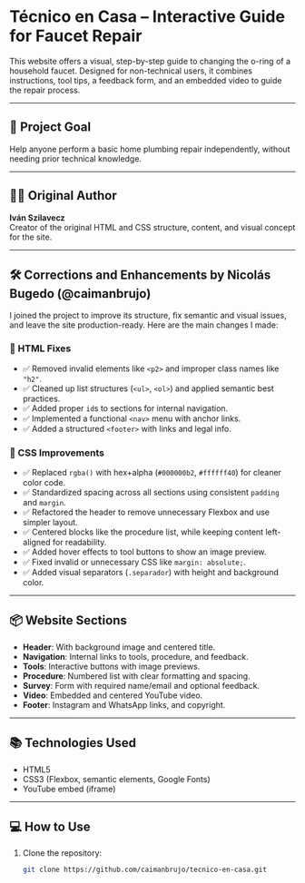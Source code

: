# Técnico en Casa – Interactive Guide for Faucet Repair

This website offers a visual, step-by-step guide to changing the o-ring of a household faucet. Designed for non-technical users, it combines instructions, tool tips, a feedback form, and an embedded video to guide the repair process.

---

## 🚀 Project Goal

Help anyone perform a basic home plumbing repair independently, without needing prior technical knowledge.

---

## 🧑‍💻 Original Author

**Iván Szilavecz**  
Creator of the original HTML and CSS structure, content, and visual concept for the site.

---

## 🛠️ Corrections and Enhancements by Nicolás Bugedo (@caimanbrujo)

I joined the project to improve its structure, fix semantic and visual issues, and leave the site production-ready. Here are the main changes I made:

### 🧱 HTML Fixes

- ✅ Removed invalid elements like `<p2>` and improper class names like `"h2"`.
- ✅ Cleaned up list structures (`<ul>`, `<ol>`) and applied semantic best practices.
- ✅ Added proper `id`s to sections for internal navigation.
- ✅ Implemented a functional `<nav>` menu with anchor links.
- ✅ Added a structured `<footer>` with links and legal info.

### 🎨 CSS Improvements

- ✅ Replaced `rgba()` with hex+alpha (`#000000b2`, `#ffffff40`) for cleaner color code.
- ✅ Standardized spacing across all sections using consistent `padding` and `margin`.
- ✅ Refactored the header to remove unnecessary Flexbox and use simpler layout.
- ✅ Centered blocks like the procedure list, while keeping content left-aligned for readability.
- ✅ Added hover effects to tool buttons to show an image preview.
- ✅ Fixed invalid or unnecessary CSS like `margin: absolute;`.
- ✅ Added visual separators (`.separador`) with height and background color.

---

## 📦 Website Sections

- **Header**: With background image and centered title.
- **Navigation**: Internal links to tools, procedure, and feedback.
- **Tools**: Interactive buttons with image previews.
- **Procedure**: Numbered list with clear formatting and spacing.
- **Survey**: Form with required name/email and optional feedback.
- **Video**: Embedded and centered YouTube video.
- **Footer**: Instagram and WhatsApp links, and copyright.

---

## 📚 Technologies Used

- HTML5
- CSS3 (Flexbox, semantic elements, Google Fonts)
- YouTube embed (iframe)

---

## 💻 How to Use

1. Clone the repository:

   ```bash
   git clone https://github.com/caimanbrujo/tecnico-en-casa.git
